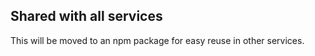 ## Shared with all services

This will be moved to an npm package for easy reuse in other services.
